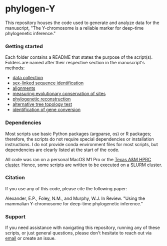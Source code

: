 # phylogen-Y

This repository houses the code used to generate and analyze data for the manuscript, "The Y-chromosome is a reliable marker for deep-time phylogenetic inference."

### Getting started
Each folder contains a README that states the purpose of the script(s). Folders are named after their respective section in the manuscript's methods:
* [data collection](https://github.com/emistasis/phylogen-y/tree/main/data-collection)
* [sex-linked sequence identification](https://github.com/emistasis/phylogen-y/tree/main/sex-linked)
* [alignments](https://github.com/emistasis/phylogen-y/tree/main/alignment-generation)
* [measuring evolutionary conservation of sites](https://github.com/emistasis/phylogen-y/tree/main/evolutionary-conservation)
* [phylogenetic reconstruction](https://github.com/emistasis/phylogen-y/tree/main/phylogenies)
* [alternative tree topology test](https://github.com/emistasis/phylogen-y/tree/main/topology_tests)
* [identification of gene conversion](https://github.com/emistasis/phylogen-y/tree/main/gene-conversion)

### Dependencies
Most scripts use basic Python packages (argparse, os) or R packages; therefore, the scripts do not require special dependencies or installation instructions. I do not provide conda environment files for most scripts, but dependencies are clearly listed at the start of the code.

All code was ran on a personal MacOS M1 Pro or the [Texas A&M HPRC cluster](https://hprc.tamu.edu). Hence, some scripts are written to be executed on a SLURM cluster.

### Citation
If you use any of this code, please cite the following paper:

Alexander, E.P., Foley, N.M., and Murphy, W.J. In Review. "Using the mammalian Y-chromosome for deep-time phylogenetic inference."
 
### Support
If you need assistance with navigating this repository, running any of these scripts, or just general questions, please don't hesitate to reach out via [email](emmarie.alexander@tamu.edu) or create an issue.
